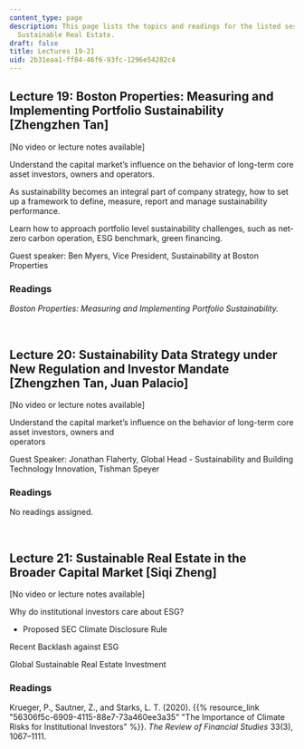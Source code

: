 ```yaml
---
content_type: page
description: This page lists the topics and readings for the listed sessions of 11.350
  Sustainable Real Estate.
draft: false
title: Lectures 19-21
uid: 2b31eaa1-ff84-46f6-93fc-1296e54282c4
---
```

## Lecture 19: Boston Properties: Measuring and Implementing Portfolio Sustainability \[Zhengzhen Tan\]

\[No video or lecture notes available\]

Understand the capital market’s influence on the behavior of long-term core asset investors, owners and operators.

As sustainability becomes an integral part of company strategy, how to set up a framework to define, measure, report and manage sustainability performance.

Learn how to approach portfolio level sustainability challenges, such as net-zero carbon operation, ESG benchmark, green financing.

Guest speaker: Ben Myers, Vice President, Sustainability at Boston Properties    

### Readings

*Boston Properties: Measuring and Implementing Portfolio Sustainability.*

 

## Lecture 20: Sustainability Data Strategy under New Regulation and Investor Mandate \[Zhengzhen Tan, Juan Palacio\]    

\[No video or lecture notes available\]

Understand the capital market’s influence on the behavior of long-term core asset investors, owners and                
operators       

Guest Speaker: Jonathan Flaherty, Global Head - Sustainability and Building Technology Innovation, Tishman Speyer

### Readings

No readings assigned.  

  

## Lecture 21: Sustainable Real Estate in the Broader Capital Market \[Siqi Zheng\]  

\[No video or lecture notes available\]

Why do institutional investors care about ESG?    

- Proposed SEC Climate Disclosure Rule    

Recent Backlash against ESG    

Global Sustainable Real Estate Investment

### Readings

Krueger, P., Sautner, Z., and Starks, L. T. (2020). {{% resource_link "56306f5c-6909-4115-88e7-73a460ee3a35" "The Importance of Climate Risks for Institutional Investors" %}}. *The Review of Financial Studies* 33(3), 1067–1111.